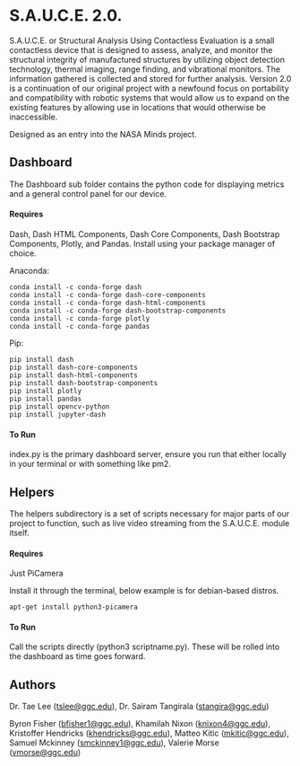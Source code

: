 <h1 align-"center">S.A.U.C.E. 2.0.</h1>
<p>
</p>

  S.A.U.C.E. or Structural Analysis Using Contactless Evaluation is a small contactless device that is designed to assess, analyze, and monitor the structural integrity of manufactured structures by utilizing object detection technology, thermal imaging, range finding, and vibrational monitors. The information gathered is collected and stored for further analysis. Version 2.0 is a continuation of our original project with a newfound focus on portability and compatibility with robotic systems that would allow us to expand on the existing features by allowing use in locations that would otherwise be inaccessible.
  
  Designed as an entry into the NASA Minds project.

## Dashboard

  The Dashboard sub folder contains the python code for displaying metrics and a general control panel for our device.

#### Requires
Dash, Dash HTML Components, Dash Core Components, Dash Bootstrap Components, Plotly, and Pandas. Install using your package manager of choice.

Anaconda:
```
conda install -c conda-forge dash
conda install -c conda-forge dash-core-components
conda install -c conda-forge dash-html-components
conda install -c conda-forge dash-bootstrap-components
conda install -c conda-forge plotly
conda install -c conda-forge pandas
```
Pip:
```
pip install dash
pip install dash-core-components
pip install dash-html-components
pip install dash-bootstrap-components
pip install plotly
pip install pandas
pip install opencv-python
pip install jupyter-dash
```

#### To Run
  index.py is the primary dashboard server, ensure you run that either locally in your terminal or with something like pm2.

## Helpers

  The helpers subdirectory is a set of scripts necessary for major parts of our project to function, such as live video streaming from the S.A.U.C.E. module itself.

#### Requires
Just PiCamera

Install it through the terminal, below example is for debian-based distros.
```
apt-get install python3-picamera
```

#### To Run
  Call the scripts directly (python3 scriptname.py). These will be rolled into the dashboard as time goes forward.

## Authors
Dr. Tae Lee (tslee@ggc.edu), Dr. Sairam Tangirala (stangira@ggc.edu)

Byron Fisher (bfisher1@ggc.edu), Khamilah Nixon (knixon4@ggc.edu), Kristoffer Hendricks (khendricks@ggc.edu), Matteo Kitic (mkitic@ggc.edu), Samuel Mckinney (smckinney1@ggc.edu), Valerie Morse (vmorse@ggc.edu)
